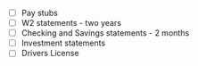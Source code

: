 * [ ] Pay stubs
* [ ] W2 statements - two years
* [ ] Checking and Savings statements - 2 months
* [ ] Investment statements
* [ ] Drivers License
